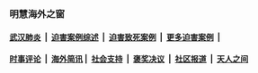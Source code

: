 
### 明慧海外之窗

####  [武汉肺炎](indexes/365.md?t=03221800) &nbsp;|&nbsp;  [迫害案例综述](indexes/328.md?t=03221800) &nbsp;|&nbsp; [迫害致死案例](indexes/277.md?t=03221800)  &nbsp;|&nbsp; [更多迫害案例](indexes/81.md?t=03221800)  &nbsp;|&nbsp; 
####  [时事评论](indexes/19.md?t=03221800) &nbsp;|&nbsp; [海外简讯](indexes/245.md?t=03221800)&nbsp;|&nbsp;  [社会支持](indexes/140.md?t=03221800) &nbsp;|&nbsp; [褒奖决议](indexes/282.md?t=03221800) &nbsp;|&nbsp; [社区报道](indexes/91.md?t=03221800)  &nbsp;|&nbsp; [天人之间](indexes/78.md?t=03221800) 

